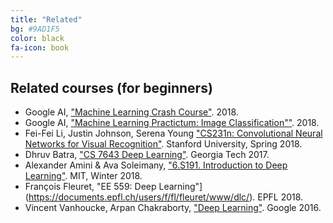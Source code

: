 ```yaml
---
title: "Related"
bg: #9AD1F5
color: black
fa-icon: book
---
```


## Related courses (for beginners)

* Google AI, ["Machine Learning Crash Course"](https://developers.google.com/machine-learning/crash-course/?utm_source=keyword-blog&utm_medium=referral&utm_campaign=ica-practicum&utm_term=&utm_content=mlcc). 2018.
* Google AI, ["Machine Learning Practictum: Image Classification""](https://developers.google.com/machine-learning/practica/image-classification/?utm_source=keyword-blog&utm_medium=referral&utm_campaign=ica-practicum&utm_term=&utm_content=ica-practicum). 2018.
* Fei-Fei Li, Justin Johnson, Serena Young ["CS231n: Convolutional Neural Networks for Visual Recognition"](http://cs231n.stanford.edu/). Stanford University, Spring 2018.
* Dhruv Batra, ["CS 7643 Deep Learning"](https://www.cc.gatech.edu/classes/AY2018/cs7643_fall/). Georgia Tech 2017.
* Alexander Amini & Ava Soleimany, ["6.S191. Introduction to Deep Learning"](http://introtodeeplearning.com/). MIT, Winter 2018.
* François Fleuret, "EE 559: Deep Learning"](https://documents.epfl.ch/users/f/fl/fleuret/www/dlc/). EPFL 2018. 
* Vincent Vanhoucke, Arpan Chakraborty, ["Deep Learning"](https://www.udacity.com/course/deep-learning--ud730). Google 2016.
